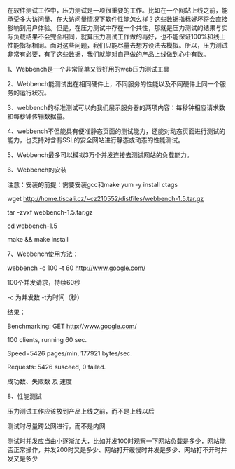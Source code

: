 在软件测试工作中，压力测试是一项很重要的工作。比如在一个网站上线之前，能承受多大访问量、在大访问量情况下软件性能怎么样？这些数据指标好坏将会直接影响到用户体验。但是，在压力测试中存在一个共性，那就是压力测试的结果与实际负载结果不会完全相同，就算压力测试工作做的再好，也不能保证100%和线上性能指标相同。面对这些问题，我们只能尽量去想方设法去模拟。所以，压力测试非常有必要，有了这些数据，我们就能对自己做的产品上线做到心中有数。

1、Webbench是一个非常简单又很好用的web压力测试工具

2、Webbench能测试出在相同硬件上，不同服务的性能以及不同硬件上同一个服务的运行状况。

3、webbench的标准测试可以向我们展示服务器的两项内容：每秒钟相应请求数和每秒钟传输数据量。

4、webbench不但能具有便准静态页面的测试能力，还能对动态页面进行测试的能力，也支持对含有SSL的安全网站进行静态或动态的性能测试。

5、Webbench最多可以模拟3万个并发连接去测试网站的负载能力。

6、Webbench的安装

注意：安装的前提：需要安装gcc和make
yum -y install ctags

wget http://home.tiscali.cz/~cz210552/distfiles/webbench-1.5.tar.gz

tar -zvxf webbench-1.5.tar.gz

cd webbench-1.5

make && make install

7、Webbench使用方法：

webbench -c 100 -t 60 http://www.google.com/

100个并发请求，持续60秒

-c 为并发数 -t为时间（秒）

结果：

Benchmarking: GET http://www.google.com/

100 clients, running 60 sec.

Speed=5426 pages/min, 177921 bytes/sec.

Requests: 5426 susceed, 0 failed.

成功数、失败数 及 速度

8、性能测试

压力测试工作应该放到产品上线之前，而不是上线以后

测试时尽量跨公网进行，而不是内网

测试时并发应当由小逐渐加大，比如并发100时观察一下网站负载是多少，网站能否正常操作，并发200时又是多少、网站打开缓慢时并发是多少、网站打不开时并发又是多少
